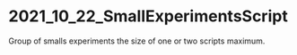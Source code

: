 # 2021_10_22_SmallExperimentsScript
Group of smalls experiments the size of one or two scripts maximum.
